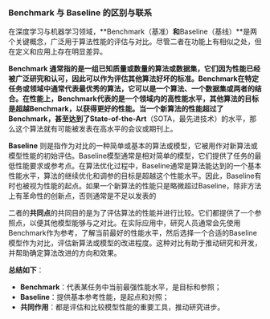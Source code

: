 ### Benchmark 与 Baseline 的区别与联系

在深度学习与机器学习领域，**Benchmark（基准）**和**Baseline（基线）**是两个关键概念，广泛用于算法性能的评估与对比。尽管二者在功能上有相似之处，但在定义和应用上存在明显差异。

**Benchmark **通常指的是一组已知质量或数量的算法或数据集，它们因为性能已经被广泛研究和认可，因此可以作为评估其他算法好坏的标准。Benchmark在特定任务或领域中通常代表最优秀的算法，它可以是一个算法、一个数据集或两者的结合。在性能上，Benchmark代表的是一个领域内的高性能水平，其他算法的目标是超越Benchmark，以获得更好的性能。当一个新算法的性能超过了Benchmark，甚至达到了**State-of-the-Art**（SOTA，最先进技术）的水平，那么这个算法就有可能被发表在高水平的会议或期刊上。

**Baseline** 则是指作为对比的一种简单或基本的算法或模型，它被用作对新算法或模型性能的初始评估。Baseline模型通常是相对简单的模型，它们提供了任务的最低性能要求或参考点。在算法优化过程中，Baseline通常是算法能达到的一个基本性能水平，算法的继续优化和调参的目标是超越这个性能水平。因此，Baseline有时也被视为性能的起点。如果一个新算法的性能只是略微超过Baseline，除非方法上有革命性的创新点，否则通常是不足以发表的

二者的**共同点**的共同目的是为了评估算法的性能并进行比较。它们都提供了一个参照点，以便其他模型能够与之对比。在实际应用中，研究人员通常会先使用Benchmark作为参考，了解当前最好的性能水平，然后选择一个合适的Baseline模型作为对比，评估新算法或模型的改进程度。这种对比有助于推动研究和开发，并帮助确定算法改进的方向和效果。

**总结如下**：

- **Benchmark**：代表某任务中当前最强性能水平，是目标和参照；
- **Baseline**：提供基本参考性能，是起点和对照；
- **共同作用**：都是评估和比较模型性能的重要工具，推动研究进步。